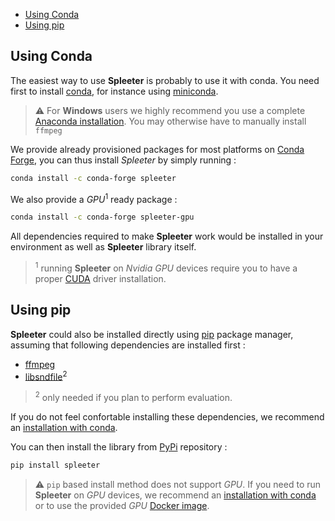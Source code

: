 - [Using Conda](#using-conda)
- [Using pip](#using-pip)

## Using Conda

The easiest way to use **Spleeter** is probably to use it with conda. You need first
to install [conda](https://docs.conda.io), for instance using [miniconda](https://docs.conda.io/en/latest/miniconda.html).

> ⚠️ For **Windows** users we highly recommend you use a complete [Anaconda installation](https://docs.anaconda.com/anaconda/install/windows/). You may otherwise have to manually install `ffmpeg`

We provide already provisioned packages for most platforms on [Conda Forge](https://conda-forge.org), you can thus install _Spleeter_ by simply running :

```bash
conda install -c conda-forge spleeter
```

We also provide a _GPU_<sup>1</sup> ready package :

```bash
conda install -c conda-forge spleeter-gpu
```

All dependencies required to make **Spleeter** work would be installed in your environment as well as **Spleeter** library itself.

> <sup>1</sup> running **Spleeter** on *Nvidia GPU* devices require you to have a proper [CUDA](https://developer.nvidia.com/cuda-zone) driver installation.

## Using pip

**Spleeter** could also be installed directly using [pip](https://pip.pypa.io/en/stable/installing/) package manager, assuming that following dependencies are installed first :

- [ffmpeg](http://ffmpeg.org)
- [libsndfile](http://www.mega-nerd.com/libsndfile/)<sup>2</sup>

> <sup>2</sup> only needed if you plan to perform evaluation.

If you do not feel confortable installing these dependencies, we recommend an [installation with conda](./1.-Installation#using-conda).

You can then install the library from [PyPi](https://pypi.org) repository :

```bash
pip install spleeter
```
> ⚠️ `pip` based install method does not support *GPU*. If you need to run **Spleeter** on *GPU* devices, we recommend an [installation with conda](./1.-Installation#using-conda) or to use the provided *GPU* [Docker image](./2.-Getting-started#using-docker-image).